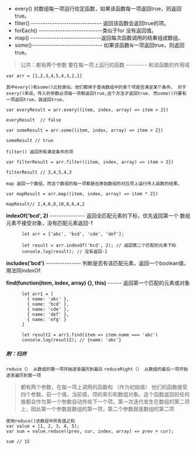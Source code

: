* every() 对数组每一项运行给定函数，如果该函数每一项返回true，则返回true。
* filter() ------------------------------ 返回该函数会返回true的项。
* forEach() ---------------------------类似于for 没有返回值。
* map() ------------------------------返回每次函数调用的结果组成数组。
* some()------------------------------ 如果该函数`有`一项返回true，则返回true。


> 公共：都有两个参数
要在每一项上运行的函数  ---------  和该函数的作用域

```
var arr = [1,2,3,4,5,4,3,2,1]
```
`
其中every()和some()比较类似，他们都用于查询数组中的某个项是否满足某个条件。
对于every()来说，传入的参数必须每一项都返回true,这个方法才返回true. 而some()只要有一项返回true，就返回true。
`

```
var everyResult = arr.every((item, index, array) => item > 2})

everyResult  // false
```
```
var someResult = arr.some((item, index, array) => item > 2})

someResult // true
```

`
filter() 返回所有满足条件的项
`
```
var filterResult = arr.filter((item, index, array) => item > 2})

filterResult // 3,4,5,4,3
```

`
map 返回一个数组，而这个数组的每一项都是在原始数组的对应项上运行传入函数的结果。
`

```
var mapResult = arr.map((item, index, array) => item * 2})

mapResult// 2,4,6,8,10,8,6,4,2
```

**indexOf('bcd', 2)** --------------- 返回全匹配元素的下标，优先返回第一个
数组元素不接受对象，没有匹配元素返回-1

```
      let arr = ['abc', 'bcd', 'cde', 'def'];

      let result = arr.indexOf('bcd', 2); // 返回第二个匹配的元素下标
      console.log(result); // 没有返回-1
```

**includes('bcd')** --------------- 判断是否有该匹配元素，返回一个boolean值，用法同indexOf.

**find(function(item, index, array) {}, this)** ------ 返回第一个匹配的元素或对象

```
      let arr1 = [
        { name: 'abc' },
        { name: 'bcd' },
        { name: 'cde' },
        { name: 'def' },
        { name: 'efg' }
      ]

      let result2 = arr1.find(item => item.name === 'abc')
      console.log(result2); // {name: 'abc'}
```

##### 附：归并
`
reduce（）
从数组的第一项开始逐渐遍历到最后
`
`
reduceRight（）
从数组的最后一项开始逐渐遍历到第一项
`
> 都有两个参数，在每一项上调用的函数和   （作为初始值）
他们的函数接受四个参数，前一个值，当前值，项的索引和数组对象。这个函数返回的任何值都会作为第一个参数自动传给下一个项。第一次迭代发生在数组的第二项上，因此第一个参数是数组的第一项，第二个参数就是数组的第二项

```
使用reduce()求数组中所有值之和
var value = [1, 2, 3, 4, 5];
var sum = value.reduce((prev, cur, index, array) => prev + cur);

sum // 15
```
